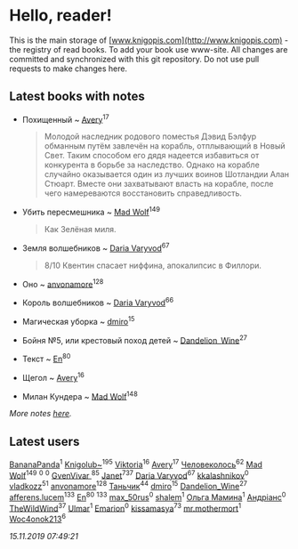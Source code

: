 # Hello, reader!
This is the main storage of [www.knigopis.com](http://www.knigopis.com) - the registry of read books.
To add your book use www-site. All changes are committed and synchronized with this git repository.
Do not use pull requests to make changes here.


## Latest books with notes
* Похищенный ~ [Avery](users/567/56734832-yandex)<sup>17</sup>
    > Молодой наследник родового поместья Дэвид Бэлфур обманным путём завлечён на корабль, отплывающий в Новый Свет. Таким способом его дядя надеется избавиться от конкурента в борьбе за наследство. Однако на корабле случайно оказывается один из лучших воинов Шотландии Алан Стюарт. Вместе они захватывают власть на корабле, после чего намереваются восстановить справедливость.

* Убить пересмешника ~ [Mad Wolf](users/947/94738840-vkontakte)<sup>149</sup>
    > Как Зелёная миля.

* Земля волшебников ~ [Daria Varyvod](users/829/829893410524253-facebook)<sup>67</sup>
    > 8/10 Квентин спасает ниффина, апокалипсис в Филлори.

* Оно ~ [anvonamore](users/595/5957175-vkontakte)<sup>128</sup>

* Король волшебников ~ [Daria Varyvod](users/829/829893410524253-facebook)<sup>66</sup>

* Магическая уборка ~ [dmiro](users/571/5714115-vkontakte)<sup>15</sup>

* Бойня №5, или крестовый поход детей ~ [Dandelion_Wine](users/586/58602788-vkontakte)<sup>27</sup>

* Текст ~ [En](users/333/333646551-vkontakte)<sup>80</sup>

* Щегол ~ [Avery](users/567/56734832-yandex)<sup>16</sup>

* Милан Кундера ~ [Mad Wolf](users/947/94738840-vkontakte)<sup>148</sup>


_More notes [here](latest_books_with_notes.md)._


## Latest users
[BananaPanda](users/111/111366593862837434080-google)<sup>1</sup> 
[Knigolub~](users/111/111878597279669641685-google)<sup>195</sup> 
[Viktoria](users/270/270444099499-odnoklassniki)<sup>16</sup> 
[Avery](users/567/56734832-yandex)<sup>17</sup> 
[Человеколось](users/174/17475979687188177329-mailru)<sup>62</sup> 
[Mad Wolf](users/947/94738840-vkontakte)<sup>149</sup> 
[](users/248/248300842-vkontakte)<sup>0</sup> 
[](users/110/110877021460709820325-google)<sup>0</sup> 
[GvenVivar ](users/158/158266434925901-facebook)<sup>85</sup> 
[Janet](users/108/108113656204404967440-google)<sup>737</sup> 
[Daria Varyvod](users/829/829893410524253-facebook)<sup>67</sup> 
[kkalashnikov](users/111/111832546942967940168-google)<sup>0</sup> 
[vladkozz](users/572/57239276-vkontakte)<sup>51</sup> 
[anvonamore](users/595/5957175-vkontakte)<sup>128</sup> 
[Таньчик](users/209/2096581563762610-facebook)<sup>44</sup> 
[dmiro](users/571/5714115-vkontakte)<sup>15</sup> 
[Dandelion_Wine](users/586/58602788-vkontakte)<sup>27</sup> 
[afferens.lucem](users/196/196071655-vkontakte)<sup>133</sup> 
[En](users/333/333646551-vkontakte)<sup>80</sup> 
[](users/115/115826717712507836033-google)<sup>133</sup> 
[max_50rus](users/194/194209197-vkontakte)<sup>0</sup> 
[shalem](users/169/16930265-vkontakte)<sup>1</sup> 
[Ольга Мамина](users/682/6824695122213409460-mailru)<sup>1</sup> 
[Андріанс](users/162/1620750431522129-facebook)<sup>0</sup> 
[TheWildWind](users/262/262062207519652-facebook)<sup>37</sup> 
[Ulmar](users/113/113895331373311240811-google)<sup>1</sup> 
[Emarion](users/107/107867265355294835155-google)<sup>0</sup> 
[kissamasya](users/684/68439978-vkontakte)<sup>73</sup> 
[mr.mothermort](users/404/404721939-vkontakte)<sup>1</sup> 
[Woc4onok213](users/103/103474005216004236389-google)<sup>6</sup> 


_15.11.2019 07:49:21_
